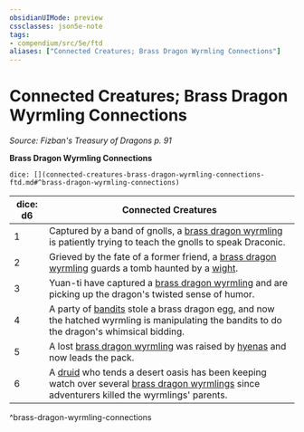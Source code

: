 ```yaml
---
obsidianUIMode: preview
cssclasses: json5e-note
tags:
- compendium/src/5e/ftd
aliases: ["Connected Creatures; Brass Dragon Wyrmling Connections"]
---
```

# Connected Creatures; Brass Dragon Wyrmling Connections
*Source: Fizban's Treasury of Dragons p. 91* 

**Brass Dragon Wyrmling Connections**

`dice: [](connected-creatures-brass-dragon-wyrmling-connections-ftd.md#^brass-dragon-wyrmling-connections)`

| dice: d6 | Connected Creatures |
|----------|---------------------|
| 1 | Captured by a band of gnolls, a [brass dragon wyrmling](2-Mechanics/CLI/bestiary/dragon/brass-dragon-wyrmling.md) is patiently trying to teach the gnolls to speak Draconic. |
| 2 | Grieved by the fate of a former friend, a [brass dragon wyrmling](2-Mechanics/CLI/bestiary/dragon/brass-dragon-wyrmling.md) guards a tomb haunted by a [wight](2-Mechanics/CLI/bestiary/undead/wight.md). |
| 3 | Yuan-ti have captured a [brass dragon wyrmling](2-Mechanics/CLI/bestiary/dragon/brass-dragon-wyrmling.md) and are picking up the dragon's twisted sense of humor. |
| 4 | A party of [bandits](2-Mechanics/CLI/bestiary/humanoid/bandit.md) stole a brass dragon egg, and now the hatched wyrmling is manipulating the bandits to do the dragon's whimsical bidding. |
| 5 | A lost [brass dragon wyrmling](2-Mechanics/CLI/bestiary/dragon/brass-dragon-wyrmling.md) was raised by [hyenas](2-Mechanics/CLI/bestiary/beast/hyena.md) and now leads the pack. |
| 6 | A [druid](2-Mechanics/CLI/bestiary/humanoid/druid.md) who tends a desert oasis has been keeping watch over several [brass dragon wyrmlings](2-Mechanics/CLI/bestiary/dragon/brass-dragon-wyrmling.md) since adventurers killed the wyrmlings' parents. |
^brass-dragon-wyrmling-connections